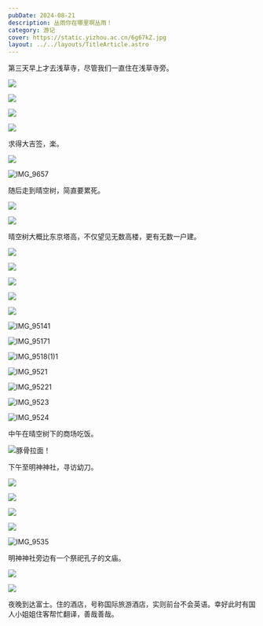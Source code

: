 ```yaml
---
pubDate: 2024-08-21
description: 丛雨你在哪里啊丛雨！
category: 游记
cover: https://static.yizhou.ac.cn/6g67kZ.jpg
layout: ../../layouts/TitleArticle.astro
---
```


第三天早上才去浅草寺，尽管我们一直住在浅草寺旁。

![](https://static.yizhou.ac.cn/RT4m7C.jpg)

![](https://static.yizhou.ac.cn/M0cMvs.jpg)

![](https://static.yizhou.ac.cn/jNVNG3.jpg)

![](https://static.yizhou.ac.cn/gHdiaN.jpg)

求得大吉签，楽。

![](https://static.yizhou.ac.cn/vARxBd.jpg)

![IMG_9657](https://static.yizhou.ac.cn/IMG_9657.JPG)

随后走到晴空树，简直要累死。

![](https://static.yizhou.ac.cn/4LhtY1.jpg)

![](https://static.yizhou.ac.cn/jZdcNH.jpg)

晴空树大概比东京塔高，不仅望见无数高楼，更有无数一户建。

![](https://static.yizhou.ac.cn/vrqpYM.jpg)

![](https://static.yizhou.ac.cn/VEe7mb.jpg)

![](https://static.yizhou.ac.cn/EpHF7o.jpg)

![](https://static.yizhou.ac.cn/jOrhsL.jpg)

![](https://static.yizhou.ac.cn/2ZMOHF.jpg)

![IMG_95141](https://static.yizhou.ac.cn/IMG_9514%201.JPG)

![IMG_95171](https://static.yizhou.ac.cn/IMG_9517%201.JPG)

![IMG_9518(1)1](https://static.yizhou.ac.cn/IMG_9518%20(1)%201.JPG)

![IMG_9521](https://static.yizhou.ac.cn/IMG_9521.JPG)

![IMG_95221](https://static.yizhou.ac.cn/IMG_9522%201.JPG)

![IMG_9523](https://static.yizhou.ac.cn/IMG_9523.JPG)

![IMG_9524](https://static.yizhou.ac.cn/IMG_9524.JPG)

中午在晴空树下的商场吃饭。

![豚骨拉面！](https://static.yizhou.ac.cn/lznt87.jpg)

下午至明神神社，寻访幼刀。

![](https://static.yizhou.ac.cn/EslFJe.jpg)

![](https://static.yizhou.ac.cn/6g67kZ.jpg)

![](https://static.yizhou.ac.cn/ZXZx7q.jpg)

![](https://static.yizhou.ac.cn/ogiIdN.jpg)

![IMG_9535](https://static.yizhou.ac.cn/IMG_9535.JPG)

明神神社旁边有一个祭祀孔子的文庙。

![](https://static.yizhou.ac.cn/EOpyeG.jpg)

![](https://static.yizhou.ac.cn/5skibZ.jpg)

夜晚到达富士。住的酒店，号称国际旅游酒店，实则前台不会英语。幸好此时有国人小姐姐住客帮忙翻译，善哉善哉。
